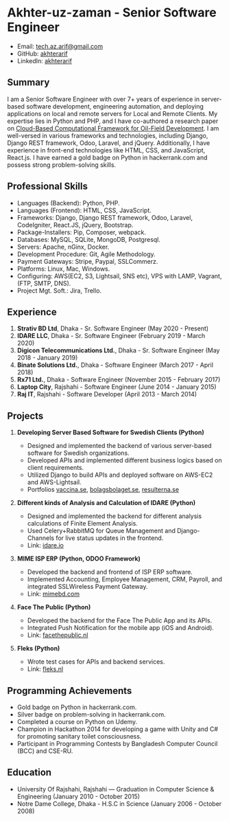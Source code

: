 # Akhter-uz-zaman - Senior Software Engineer

- Email: tech.az.arif@gmail.com
- GitHub: [akhterarif](https://github.com/akhterarif)
- LinkedIn: [akhterarif](https://www.linkedin.com/in/akhterarif/)

## Summary

I am a Senior Software Engineer with over 7+ years of experience in server-based software development, engineering automation, and deploying applications on local and remote servers for Local and Remote Clients. My expertise lies in Python and PHP, and I have co-authored a research paper on [Cloud-Based Computational Framework for Oil-Field Development](https://www.researchgate.net/publication/341062073_A_Cloud-Based_Computational_Framework_to_Perform_Oil-Field_Development_Operation_Using_a_Single_Digital_Twin_Platform). I am well-versed in various frameworks and technologies, including Django, Django REST framework, Odoo, Laravel, and jQuery. Additionally, I have experience in front-end technologies like HTML, CSS, and JavaScript, React.js. I have earned a gold badge on Python in hackerrank.com and possess strong problem-solving skills.

## Professional Skills

- Languages (Backend): Python, PHP.
- Languages (Frontend): HTML, CSS, JavaScript.
- Frameworks: Django, Django REST framework, Odoo, Laravel, CodeIgniter, React.JS, jQuery, Bootstrap.
- Package-Installers: Pip, Composer, webpack.
- Databases: MySQL, SQLite, MongoDB, Postgresql.
- Servers: Apache, nGinx, Docker.
- Development Procedure: Git, Agile Methodology.
- Payment Gateways: Stripe, Paypal, SSLCommerz.
- Platforms: Linux, Mac, Windows.
- Configuring: AWS(EC2, S3, Lightsail, SNS etc), VPS with LAMP, Vagrant, (FTP, SMTP, DNS).
- Project Mgt. Soft.: Jira, Trello.

## Experience

1. **Strativ BD Ltd**, Dhaka - Sr. Software Engineer (May 2020 - Present)
2. **IDARE LLC**, Dhaka - Sr. Software Engineer (February 2019 - March 2020)
3. **Digicon Telecommunications Ltd.**, Dhaka - Sr. Software Engineer (May 2018 - January 2019)
4. **Binate Solutions Ltd.**, Dhaka - Software Engineer (March 2017 - April 2018)
5. **Rx71 Ltd.**, Dhaka - Software Engineer (November 2015 - February 2017)
6. **Laptop City**, Rajshahi - Software Engineer (June 2014 - January 2015)
7. **Raj IT**, Rajshahi - Software Developer (April 2013 - March 2014)

## Projects

1. **Developing Server Based Software for Swedish Clients (Python)**
   - Designed and implemented the backend of various server-based software for Swedish organizations.
   - Developed APIs and implemented different business logics based on client requirements.
   - Utilized Django to build APIs and deployed software on AWS-EC2 and AWS-Lightsail.
   - Portfolios [vaccina.se](https://vaccina.se/), [bolagsbolaget.se](https://bolagsbolaget.se/), [resulterna.se](https://resulterna.se/)

2. **Different kinds of Analysis and Calculation of IDARE (Python)**
   - Designed and implemented the backend for different analysis calculations of Finite Element Analysis.
   - Used Celery+RabbitMQ for Queue Management and Django-Channels for live status updates in the frontend.
   - Link: [idare.io](https://idare.io/)

3. **MIME ISP ERP (Python, ODOO Framework)**
   - Developed the backend and frontend of ISP ERP software.
   - Implemented Accounting, Employee Management, CRM, Payroll, and integrated SSLWireless Payment Gateway.
   - Link: [mimebd.com](https://www.mimebd.com/)

4. **Face The Public (Python)**
   - Developed the backend for the Face The Public App and its APIs.
   - Integrated Push Notification for the mobile app (iOS and Android).
   - Link: [facethepublic.nl](https://www.facethepublic.nl/)

5. **Fleks (Python)**
   - Wrote test cases for APIs and backend services.
   - Link: [fleks.nl](https://www.fleks.nl/)

## Programming Achievements

- Gold badge on Python in hackerrank.com.
- Silver badge on problem-solving in hackerrank.com.
- Completed a course on Python on Udemy.
- Champion in Hackathon 2014 for developing a game with Unity and C# for promoting sanitary toilet consciousness.
- Participant in Programming Contests by Bangladesh Computer Council (BCC) and CSE-RU.

## Education

- University Of Rajshahi, Rajshahi — Graduation in Computer Science & Engineering (January 2010 - October 2015)
- Notre Dame College, Dhaka - H.S.C in Science (January 2006 - October 2008)
